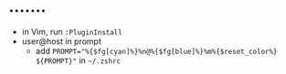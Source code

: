 # .......
- in Vim, run `:PluginInstall`
- user@host in prompt
  - add `PROMPT="%{$fg[cyan]%}%n@%{$fg[blue]%}%m%{$reset_color%} ${PROMPT}"` in `~/.zshrc`

